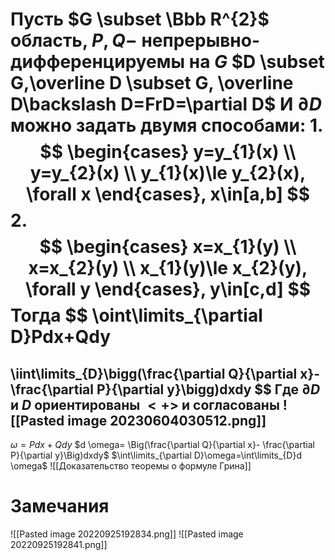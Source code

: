 Пусть $G \subset \Bbb R^{2}$ область, $P,Q-$ непрерывно-дифференцируемы на $G$ 
$D \subset G,\overline D \subset G, \overline D\backslash D=FrD=\partial D$
И $\partial D$ можно задать двумя способами:
1. 
$$
\begin{cases}
y=y_{1}(x)
\\
y=y_{2}(x)
\\
y_{1}(x)\le y_{2}(x), \forall x
\end{cases},
x\in[a,b]
$$
2. 
$$
\begin{cases}
x=x_{1}(y)
\\
x=x_{2}(y)
\\
x_{1}(y)\le x_{2}(y), \forall y
\end{cases},
y\in[c,d]
$$ 
Тогда 
$$
\oint\limits_{\partial D}Pdx+Qdy
=
\iint\limits_{D}\bigg(\frac{\partial Q}{\partial x}- \frac{\partial P}{\partial y}\bigg)dxdy
$$
Где $\partial D$ и $D$ ориентированы $<+>$ и согласованы
![[Pasted image 20230604030512.png]]
---
$\omega=Pdx+Qdy$
$d \omega= \Big(\frac{\partial Q}{\partial x}- \frac{\partial P}{\partial y}\Big)dxdy$
$\int\limits_{\partial D}\omega=\int\limits_{D}d \omega$
![[Доказательство теоремы о формуле Грина]]
# Замечания
![[Pasted image 20220925192834.png]]
![[Pasted image 20220925192841.png]]